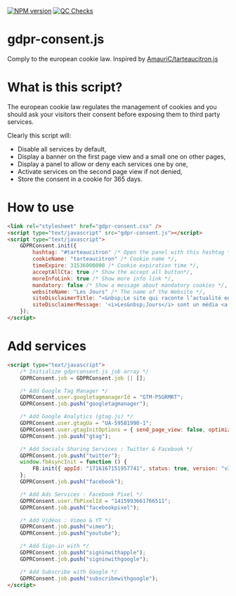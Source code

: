 [![NPM version](https://badge.fury.io/js/gdpr-consent.svg)](http://badge.fury.io/js/gdpr-consent)
[![QC Checks](https://github.com/lesjoursfr/gdpr-consent/actions/workflows/quality-control.yml/badge.svg)](https://github.com/lesjoursfr/gdpr-consent/actions/workflows/quality-control.yml)

# gdpr-consent.js

Comply to the european cookie law.
Inspired by [AmauriC/tarteaucitron.js](https://github.com/AmauriC/tarteaucitron.js/)

# What is this script?

The european cookie law regulates the management of cookies and you should ask your visitors their consent before exposing them to third party services.

Clearly this script will:

-   Disable all services by default,
-   Display a banner on the first page view and a small one on other pages,
-   Display a panel to allow or deny each services one by one,
-   Activate services on the second page view if not denied,
-   Store the consent in a cookie for 365 days.

# How to use

```html
<link rel="stylesheet" href="gdpr-consent.css" />
<script type="text/javascript" src="gdpr-consent.js"></script>
<script type="text/javascript">
	GDPRConsent.init({
		hashtag: "#tarteaucitron" /* Open the panel with this hashtag */,
		cookieName: "tarteaucitron" /* Cookie name */,
		timeExpire: 31536000000 /* Cookie expiration time */,
		acceptAllCta: true /* Show the accept all button*/,
		moreInfoLink: true /* Show more info link */,
		mandatory: false /* Show a message about mandatory cookies */,
		websiteName: "Les Jours" /* The name of the Website */,
		siteDisclaimerTitle: "«&nbsp;Le site qui raconte l’actualité en séries&nbsp;»" /* A title for the disclaimer message */,
		siteDisclaimerMessage: '<i>Les&nbsp;Jours</i> sont un média <a href="/les-jours-c-quoi/">indépendant et sans pub</a>.', /* The content of the disclaimer message */,
	});
</script>
```

# Add services

```html
<script type="text/javascript">
	/* Initialize gdprconsent.js job array */
	GDPRConsent.job = GDPRConsent.job || [];

	/* Add Google Tag Manager */
	GDPRConsent.user.googletagmanagerId = "GTM-P5GRMRT";
	GDPRConsent.job.push("googletagmanager");

	/* Add Google Analytics (gtag.js) */
	GDPRConsent.user.gtagUa = "UA-59581990-1";
	GDPRConsent.user.gtagInitOptions = { send_page_view: false, optimize_id: "GTM-W4WVC25" };
	GDPRConsent.job.push("gtag");

	/* Add Socials Sharing Services : Twitter & Facebook */
	GDPRConsent.job.push("twitter");
	window.fbAsyncInit = function () {
		FB.init({ appId: "1716167151957741", status: true, version: "v3.0" });
	};
	GDPRConsent.job.push("facebook");

	/* Add Ads Services : Facebook Pixel */
	GDPRConsent.user.fbPixelId = "1415993661766511";
	GDPRConsent.job.push("facebookpixel");

	/* Add Vidéos : Vimeo & YT */
	GDPRConsent.job.push("vimeo");
	GDPRConsent.job.push("youtube");

	/* Add Sign-in with */
	GDPRConsent.job.push("signinwithapple");
	GDPRConsent.job.push("signinwithgoogle");

	/* Add Subscribe with Google */
	GDPRConsent.job.push("subscribewithgoogle");
</script>
```
